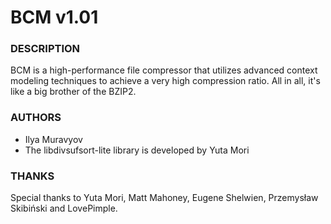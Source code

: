 # BCM v1.01

### DESCRIPTION
BCM is a high-performance file compressor that utilizes advanced context modeling
techniques to achieve a very high compression ratio. All in all, it's like a big
brother of the BZIP2.

### AUTHORS
- Ilya Muravyov
- The libdivsufsort-lite library is developed by Yuta Mori

### THANKS
Special thanks to Yuta Mori, Matt Mahoney, Eugene Shelwien, Przemysław Skibiński
and LovePimple.
